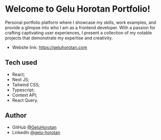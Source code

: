 # Welcome to Gelu Horotan Portfolio!

Personal portfolio platform where I showcase my skills, work examples, and provide a glimpse into who I am as a frontend developer. With a passion for crafting captivating user experiences, I present a collection of my notable projects that demonstrate my expertise and creativity.

- Website link: https://geluhorotan.com

## Tech used

- React;
- Next JS;
- Tailwind CSS;
- Typescript;
- Context API;
- React Query.

## Author

- GitHub [@GeluHorotan](https://github.com/GeluHorotan) 
- LinkedIn [@gelu-horotan](https://www.linkedin.com/in/gelu-horotan/) 
